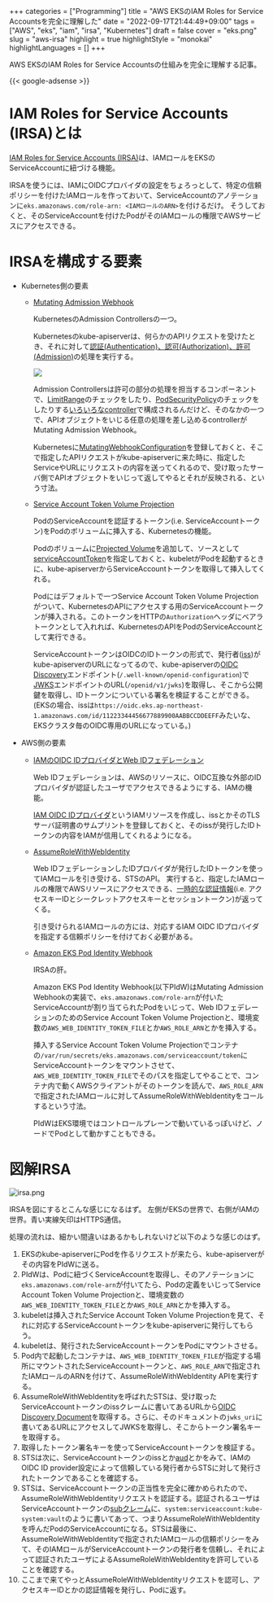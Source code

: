 +++
categories = ["Programming"]
title = "AWS EKSのIAM Roles for Service Accountsを完全に理解した"
date = "2022-09-17T21:44:49+09:00"
tags = ["AWS", "eks", "iam", "irsa", "Kubernetes"]
draft = false
cover = "eks.png"
slug = "aws-irsa"
highlight = true
highlightStyle = "monokai"
highlightLanguages = []
+++

AWS EKSのIAM Roles for Service Accountsの仕組みを完全に理解する記事。

<!--more-->

{{< google-adsense >}}

# IAM Roles for Service Accounts (IRSA)とは
[IAM Roles for Service Accounts (IRSA)](https://docs.aws.amazon.com/ja_jp/eks/latest/userguide/iam-roles-for-service-accounts.html)は、IAMロールをEKSのServiceAccountに紐づける機能。

IRSAを使うには、IAMにOIDCプロバイダの設定をちょろっとして、特定の信頼ポリシーを付けたIAMロールを作っておいて、ServiceAccountのアノテーションに`eks.amazonaws.com/role-arn: <IAMロールのARN>`を付けるだけ。
そうしておくと、そのServiceAccountを付けたPodがそのIAMロールの権限でAWSサービスにアクセスできる。

# IRSAを構成する要素

* Kubernetes側の要素
    * [Mutating Admission Webhook](https://kubernetes.io/docs/reference/access-authn-authz/admission-controllers/#mutatingadmissionwebhook)

        KubernetesのAdmission Controllersの一つ。

        Kubernetesのkube-apiserverは、何らかのAPIリクエストを受けたとき、それに対して[認証(Authentication)、認可(Authorization)、許可(Admission)](https://kubernetes.io/docs/concepts/security/controlling-access/)の処理を実行する。

        ![](https://d33wubrfki0l68.cloudfront.net/673dbafd771491a080c02c6de3fdd41b09623c90/50100/images/docs/admin/access-control-overview.svg)

        Admission Controllersは許可の部分の処理を担当するコンポーネントで、[LimitRange](https://kubernetes.io/docs/reference/kubernetes-api/policy-resources/limit-range-v1/)のチェックをしたり、[PodSecurityPolicy](https://kubernetes.io/docs/concepts/security/pod-security-policy/)のチェックをしたりする[いろいろなcontroller](https://kubernetes.io/docs/reference/access-authn-authz/admission-controllers/#what-does-each-admission-controller-do)で構成されるんだけど、そのなかの一つで、APIオブジェクトをいじる任意の処理を差し込めるcontrollerがMutating Admission Webhook。

        Kubernetesに[MutatingWebhookConfiguration](https://kubernetes.io/docs/reference/generated/kubernetes-api/v1.25/#mutatingwebhookconfiguration-v1-admissionregistration-k8s-io)を登録しておくと、そこで指定したAPIリクエストがkube-apiserverに来た時に、指定したServiceやURLにリクエストの内容を送ってくれるので、受け取ったサーバ側でAPIオブジェクトをいじって返してやるとそれが反映される、という寸法。

    * [Service Account Token Volume Projection](https://kubernetes.io/docs/tasks/configure-pod-container/configure-service-account/#service-account-token-volume-projection)

        PodのServiceAccountを認証するトークン(i.e. ServiceAccountトークン)をPodのボリュームに挿入する、Kubernetesの機能。

        Podのボリュームに[Projected Volume](https://kubernetes.io/docs/concepts/storage/projected-volumes/)を追加して、ソースとして[serviceAccountToken](https://kubernetes.io/docs/reference/generated/kubernetes-api/v1.22/#serviceaccounttokenprojection-v1-core)を指定しておくと、kubeletがPodを起動するときに、kube-apiserverからServiceAccountトークンを取得して挿入してくれる。

        Podにはデフォルトで一つService Account Token Volume Projectionがついて、KubernetesのAPIにアクセスする用のServiceAccountトークンが挿入される。このトークンをHTTPの`Authorization`ヘッダにベアラトークンとして入れれば、KubernetesのAPIをPodのServiceAccountとして実行できる。

        ServiceAccountトークンはOIDCのIDトークンの形式で、発行者([iss](https://www.rfc-editor.org/rfc/rfc7519#section-4.1.1))がkube-apiserverのURLになってるので、kube-apiserverの[OIDC Discovery](https://openid.net/specs/openid-connect-discovery-1_0.html)エンドポイント(`/.well-known/openid-configuration`)で[JWKS](https://openid-foundation-japan.github.io/rfc7517.ja.html)エンドポイントのURL(`/openid/v1/jwks`)を取得し、そこから公開鍵を取得し、IDトークンについている署名を検証することができる。
        (EKSの場合、issは`https://oidc.eks.ap-northeast-1.amazonaws.com/id/11223344456677889900AABBCCDDEEFF`みたいな、EKSクラスタ毎のOIDC専用のURLになっている。)
* AWS側の要素
    * [IAMのOIDC IDプロバイダとWeb IDフェデレーション](https://docs.aws.amazon.com/ja_jp/IAM/latest/UserGuide/id_roles_providers.html)

        Web IDフェデレーションは、AWSのリソースに、OIDC互換な外部のIDプロバイダが認証したユーザでアクセスできるようにする、IAMの機能。

        [IAM OIDC IDプロバイダ](https://docs.aws.amazon.com/ja_jp/IAM/latest/UserGuide/id_roles_providers_create_oidc.html)というIAMリソースを作成し、issとかそのTLSサーバ証明書のサムプリントを登録しておくと、そのissが発行したIDトークンの内容をIAMが信用してくれるようになる。

    * [AssumeRoleWithWebIdentity](https://docs.aws.amazon.com/ja_jp/IAM/latest/UserGuide/id_credentials_temp_request.html#api_assumerolewithwebidentity)

        Web IDフェデレーションしたIDプロバイダが発行したIDトークンを使ってIAMロールを引き受ける、STSのAPI。
        実行すると、指定したIAMロールの権限でAWSリソースにアクセスできる、[一時的な認証情報](https://docs.aws.amazon.com/ja_jp/IAM/latest/UserGuide/id_credentials_temp_use-resources.html)(i.e. アクセスキーIDとシークレットアクセスキーとセッショントークン)が返ってくる。

        引き受けられるIAMロールの方には、対応するIAM OIDC IDプロバイダを指定する信頼ポリシーを付けておく必要がある。

    * [Amazon EKS Pod Identity Webhook](https://github.com/aws/amazon-eks-pod-identity-webhook/)

        IRSAの肝。

        Amazon EKS Pod Identity Webhook(以下PIdW)はMutating Admission Webhookの実装で、`eks.amazonaws.com/role-arn`が付いたServiceAccountが割り当てられたPodをいじって、Web IDフェデレーションのためのService Account Token Volume Projectionと、環境変数の`AWS_WEB_IDENTITY_TOKEN_FILE`とか`AWS_ROLE_ARN`とかを挿入する。

        挿入するService Account Token Volume Projectionでコンテナの`/var/run/secrets/eks.amazonaws.com/serviceaccount/token`にServiceAccountトークンをマウントさせて、`AWS_WEB_IDENTITY_TOKEN_FILE`でそのパスを指定してやることで、コンテナ内で動くAWSクライアントがそのトークンを読んで、`AWS_ROLE_ARN`で指定されたIAMロールに対してAssumeRoleWithWebIdentityをコールするという寸法。

        PIdWはEKS環境ではコントロールプレーンで動いているっぽいけど、ノードでPodとして動かすこともできる。

# 図解IRSA

![irsa.png](/images/aws-irsa/irsa.png)

IRSAを図にするとこんな感じになるはず。
左側がEKSの世界で、右側がIAMの世界。青い実線矢印はHTTPS通信。

処理の流れは、細かい間違いはあるかもしれないけど以下のような感じのはず。

1. EKSのkube-apiserverにPodを作るリクエストが来たら、kube-apiserverがその内容をPIdWに送る。
2. PIdWは、Podに紐づくServiceAccountを取得し、そのアノテーションに`eks.amazonaws.com/role-arn`が付いてたら、Podの定義をいじってService Account Token Volume Projectionと、環境変数の`AWS_WEB_IDENTITY_TOKEN_FILE`とか`AWS_ROLE_ARN`とかを挿入する。
3. kubeletは挿入されたService Account Token Volume Projectionを見て、それに対応するServiceAccountトークンをkube-apiserverに発行してもらう。
4. kubeletは、発行されたServiceAccountトークンをPodにマウントさせる。
5. Pod内で起動したコンテナは、`AWS_WEB_IDENTITY_TOKEN_FILE`が指定する場所にマウントされたServiceAccountトークンと、`AWS_ROLE_ARN`で指定されたIAMロールのARNを付けて、AssumeRoleWithWebIdentity APIを実行する。
6. AssumeRoleWithWebIdentityを呼ばれたSTSは、受け取ったServiceAccountトークンのissクレームに書いてあるURLから[OIDC Discovery Document](https://openid.net/specs/openid-connect-discovery-1_0.html#ProviderConfig)を取得する。さらに、そのドキュメントの`jwks_uri`に書いてあるURLにアクセスしてJWKSを取得し、そこからトークン署名キーを取得する。
7. 取得したトークン署名キーを使ってServiceAccountトークンを検証する。
8. STSは次に、ServiceAccountトークンのissとか[aud](https://www.rfc-editor.org/rfc/rfc7519#section-4.1.3)とかをみて、IAMのOIDC ID provider設定によって信頼している発行者からSTSに対して発行されたトークンであることを確認する。
9. STSは、ServiceAccountトークンの正当性を完全に確かめられたので、AssumeRoleWithWebIdentityリクエストを認証する。認証されるユーザはServiceAccountトークンの[subクレーム](https://www.rfc-editor.org/rfc/rfc7519#section-4.1.2)に、`system:serviceaccount:kube-system:vault`のように書いてあって、つまりAssumeRoleWithWebIdentityを呼んだPodのServiceAccountになる。STSは最後に、AssumeRoleWithWebIdentityで指定されたIAMロールの信頼ポリシーをみて、そのIAMロールがServiceAccountトークンの発行者を信頼し、それによって認証されたユーザによるAssumeRoleWithWebIdentityを許可していることを確認する。
10. ここまで来てやっとAssumeRoleWithWebIdentityリクエストを認可し、アクセスキーIDとかの認証情報を発行し、Podに返す。
